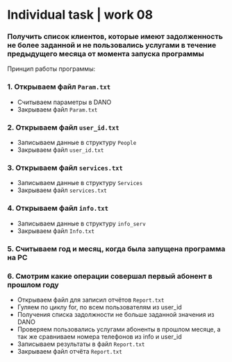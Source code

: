 # Individual task | work 08


### Получить список клиентов, которые имеют задолженность не более заданной и не пользовались услугами в течение предыдущего месяца от момента запуска программы

Принцип работы программы:
### 1.  Открываем файл ```Param.txt```
* Считываем параметры в DANO
* Закрываем файл ```Param.txt```

### 2. Открываем файл ```user_id.txt```
* Записываем данные в структуру ```People```
* Закрываем файл ```user_id.txt```

### 3. Открываем файл ```services.txt```
* Записываем данные в структуру ```Services```
* Закрываем файл ```services.txt```

### 4. Открываем файл ```info.txt```
* Записываем данные в структуру ```info_serv```
* Закрываем файл ```Info.txt```

### 5. Считываем год и месяц, когда была запущена программа на PC

### 6. Смотрим какие операции совершал первый абонент в прошлом году
* Открываем файл для записил отчётов ```Report.txt```
* Гуляем по циклу for, по всем пользователям из user_id
* Получения списка задолжности не больше заданной значения из DANO
* Проверяем пользовались услугами абоненты в прошлом месяце, а так же сравниваем номера телефонов из info и user_id
* Записываем результаты в файл ```Report.txt```
* Закрываем файл отчёта ```Report.txt```
